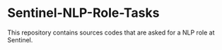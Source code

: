 # Sentinel-NLP-Role-Tasks
This repository contains sources codes that are asked for a NLP role at Sentinel. 
